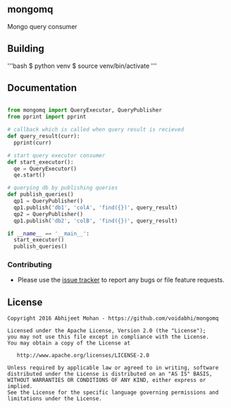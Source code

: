 
## mongomq

Mongo query consumer

## Building

'''bash
$ python venv
$ source venv/bin/activate
'''


## Documentation

```python

from mongomq import QueryExecutor, QueryPublisher
from pprint import pprint

# callback which is called when query result is recieved
def query_result(curr):
  pprint(curr)

# start query executor consumer
def start_executor():
  qe = QueryExecutor()
  qe.start()

# querying db by publishing queries
def publish_queries()
  qp1 = QueryPublisher()
  qp1.publish('db1', 'colA', 'find({})', query_result)
  qp2 = QueryPublisher()
  qp1.publish('db2', 'colB', 'find({})', query_result)

if __name__ == '__main__':
  start_executor()
  publish_queries()
```

### Contributing

- Please use the [issue tracker](https://github.com/voidabhi/mongomq/issues) to report any bugs or file feature requests.

## License

```
Copyright 2016 Abhijeet Mohan - https://github.com/voidabhi/mongomq

Licensed under the Apache License, Version 2.0 (the "License");
you may not use this file except in compliance with the License.
You may obtain a copy of the License at

   http://www.apache.org/licenses/LICENSE-2.0

Unless required by applicable law or agreed to in writing, software
distributed under the License is distributed on an "AS IS" BASIS,
WITHOUT WARRANTIES OR CONDITIONS OF ANY KIND, either express or implied.
See the License for the specific language governing permissions and
limitations under the License.
```
